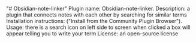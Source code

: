 "# Obsidian-note-linker" 
Plugin name: Obsidian-note-linker.
Description: a plugin that connects notes with each other by searching for similar terms
Installation instructions: ("Install from the Community Plugin Browser").
Usage: there is a search icon on left side to screen when clicked a box will appear telling you to write your term
License:  an open-source license
